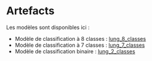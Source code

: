 # Artefacts

Les modèles sont disponibles ici :
- Modèle de classification à 8 classes : [lung_8_classes](https://david-rem-jedha-final-project-mlops.hf.space/#/experiments/1/runs/ac4946fbb0ca43e5a88aa9db7b14d75a)
- Modèle de classification à 7 classes : [lung_7_classes](https://david-rem-jedha-final-project-mlops.hf.space/#/experiments/1/runs/b3367b0132e5476aad083f2e68b6adfe)
- Modèle de classification binaire : [lung_2_classes](https://david-rem-jedha-final-project-mlops.hf.space/#/experiments/2/runs/c873f94c869d44cb87865e3c83cda077)